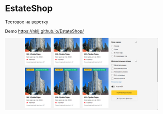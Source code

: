 # EstateShop
Тестовое на верстку

Demo https://nklj.github.io/EstateShop/

![Иллюстрация к проекту](https://github.com/Nklj/EstateShop/blob/main/img/screenshots/Screenshot.png)
